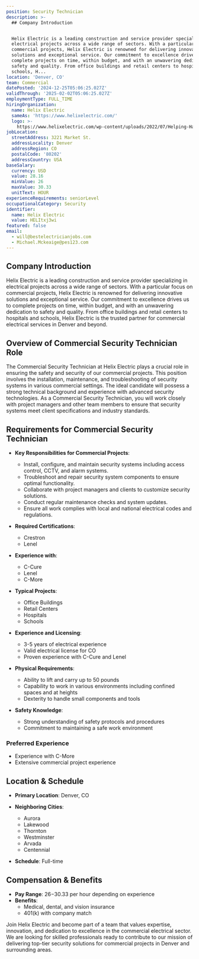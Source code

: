 ```yaml
---
position: Security Technician
description: >-
  ## Company Introduction


  Helix Electric is a leading construction and service provider specializing in
  electrical projects across a wide range of sectors. With a particular focus on
  commercial projects, Helix Electric is renowned for delivering innovative
  solutions and exceptional service. Our commitment to excellence drives us to
  complete projects on time, within budget, and with an unwavering dedication to
  safety and quality. From office buildings and retail centers to hospitals and
  schools, H...
location: 'Denver, CO'
team: Commercial
datePosted: '2024-12-25T05:06:25.027Z'
validThrough: '2025-02-02T05:06:25.027Z'
employmentType: FULL_TIME
hiringOrganization:
  name: Helix Electric
  sameAs: 'https://www.helixelectric.com/'
  logo: >-
    https://www.helixelectric.com/wp-content/uploads/2022/07/Helping-Hands-Logo_Blue-e1656694113799.jpg
jobLocation:
  streetAddress: 3221 Market St.
  addressLocality: Denver
  addressRegion: CO
  postalCode: '80202'
  addressCountry: USA
baseSalary:
  currency: USD
  value: 28.16
  minValue: 26
  maxValue: 30.33
  unitText: HOUR
experienceRequirements: seniorLevel
occupationalCategory: Security
identifier:
  name: Helix Electric
  value: HELItxj3wi
featured: false
email:
  - will@bestelectricianjobs.com
  - Michael.Mckeaige@pes123.com
---
```




## Company Introduction

Helix Electric is a leading construction and service provider specializing in electrical projects across a wide range of sectors. With a particular focus on commercial projects, Helix Electric is renowned for delivering innovative solutions and exceptional service. Our commitment to excellence drives us to complete projects on time, within budget, and with an unwavering dedication to safety and quality. From office buildings and retail centers to hospitals and schools, Helix Electric is the trusted partner for commercial electrical services in Denver and beyond.

## Overview of Commercial Security Technician Role

The Commercial Security Technician at Helix Electric plays a crucial role in ensuring the safety and security of our commercial projects. This position involves the installation, maintenance, and troubleshooting of security systems in various commercial settings. The ideal candidate will possess a strong technical background and experience with advanced security technologies. As a Commercial Security Technician, you will work closely with project managers and other team members to ensure that security systems meet client specifications and industry standards.

## Requirements for Commercial Security Technician

- **Key Responsibilities for Commercial Projects**: 
  - Install, configure, and maintain security systems including access control, CCTV, and alarm systems.
  - Troubleshoot and repair security system components to ensure optimal functionality.
  - Collaborate with project managers and clients to customize security solutions.
  - Conduct regular maintenance checks and system updates.
  - Ensure all work complies with local and national electrical codes and regulations.

- **Required Certifications**: 
  - Crestron
  - Lenel

- **Experience with**: 
  - C-Cure
  - Lenel
  - C-More

- **Typical Projects**: 
  - Office Buildings
  - Retail Centers
  - Hospitals
  - Schools

- **Experience and Licensing**:
  - 3-5 years of electrical experience
  - Valid electrical license for CO
  - Proven experience with C-Cure and Lenel

- **Physical Requirements**:
  - Ability to lift and carry up to 50 pounds
  - Capability to work in various environments including confined spaces and at heights
  - Dexterity to handle small components and tools

- **Safety Knowledge**: 
  - Strong understanding of safety protocols and procedures
  - Commitment to maintaining a safe work environment

### Preferred Experience

- Experience with C-More
- Extensive commercial project experience

## Location & Schedule

- **Primary Location**: Denver, CO
- **Neighboring Cities**: 
  - Aurora
  - Lakewood
  - Thornton
  - Westminster
  - Arvada
  - Centennial

- **Schedule**: Full-time

## Compensation & Benefits

- **Pay Range**: $26-$30.33 per hour depending on experience
- **Benefits**:
  - Medical, dental, and vision insurance
  - 401(k) with company match

Join Helix Electric and become part of a team that values expertise, innovation, and dedication to excellence in the commercial electrical sector. We are looking for skilled professionals ready to contribute to our mission of delivering top-tier security solutions for commercial projects in Denver and surrounding areas.